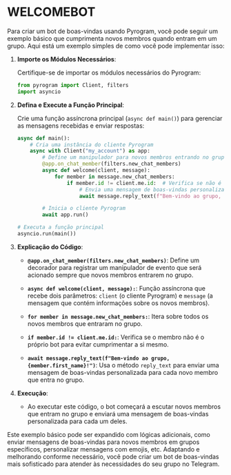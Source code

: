 # WELCOMEBOT
Para criar um bot de boas-vindas usando Pyrogram, você pode seguir um exemplo básico que cumprimenta novos membros quando entram em um grupo. Aqui está um exemplo simples de como você pode implementar isso:

1. **Importe os Módulos Necessários**:

   Certifique-se de importar os módulos necessários do Pyrogram:

   ```python
   from pyrogram import Client, filters
   import asyncio
   ```

2. **Defina e Execute a Função Principal**:

   Crie uma função assíncrona principal (`async def main()`) para gerenciar as mensagens recebidas e enviar respostas:

   ```python
   async def main():
       # Cria uma instância do cliente Pyrogram
       async with Client("my_account") as app:
           # Define um manipulador para novos membros entrando no grupo
           @app.on_chat_member(filters.new_chat_members)
           async def welcome(client, message):
               for member in message.new_chat_members:
                   if member.id != client.me.id:  # Verifica se não é o próprio bot
                       # Envia uma mensagem de boas-vindas personalizada
                       await message.reply_text(f"Bem-vindo ao grupo, {member.first_name}!")

           # Inicia o cliente Pyrogram
           await app.run()

   # Executa a função principal
   asyncio.run(main())
   ```

3. **Explicação do Código**:

   - **`@app.on_chat_member(filters.new_chat_members)`**: Define um decorador para registrar um manipulador de evento que será acionado sempre que novos membros entrarem no grupo.

   - **`async def welcome(client, message):`**: Função assíncrona que recebe dois parâmetros: `client` (o cliente Pyrogram) e `message` (a mensagem que contém informações sobre os novos membros).

   - **`for member in message.new_chat_members:`**: Itera sobre todos os novos membros que entraram no grupo.

   - **`if member.id != client.me.id:`**: Verifica se o membro não é o próprio bot para evitar cumprimentar a si mesmo.

   - **`await message.reply_text(f"Bem-vindo ao grupo, {member.first_name}!")`**: Usa o método `reply_text` para enviar uma mensagem de boas-vindas personalizada para cada novo membro que entra no grupo.

4. **Execução**:

   - Ao executar este código, o bot começará a escutar novos membros que entram no grupo e enviará uma mensagem de boas-vindas personalizada para cada um deles.

Este exemplo básico pode ser expandido com lógicas adicionais, como enviar mensagens de boas-vindas para novos membros em grupos específicos, personalizar mensagens com emojis, etc. Adaptando e melhorando conforme necessário, você pode criar um bot de boas-vindas mais sofisticado para atender às necessidades do seu grupo no Telegram.

